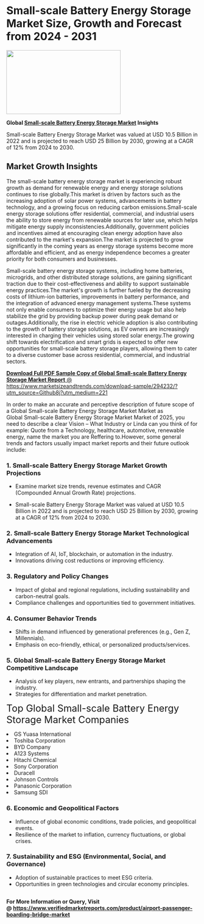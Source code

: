 <H1>Small-scale Battery Energy Storage Market Size, Growth and Forecast from 2024 - 2031</H1><img class="aligncenter size-medium wp-image-584254" src="https://thirdeyenews.in/wp-content/uploads/2024/09/Global-Market-Research-300x168.jpeg" alt="" width="300" height="168" /><p><strong>Global&nbsp;<a href="https://www.marketsizeandtrends.com/download-sample/294232/?utm_source=Github8j?utm_medium=221">Small-scale Battery Energy Storage Market</a> Insights</strong></p><p>Small-scale Battery Energy Storage Market was valued at USD 10.5 Billion in 2022 and is projected to reach USD 25 Billion by 2030, growing at a CAGR of 12% from 2024 to 2030.</p><p><h2>Market Growth Insights</h2> <p>The small-scale battery energy storage market is experiencing robust growth as demand for renewable energy and energy storage solutions continues to rise globally.This market is driven by factors such as the increasing adoption of solar power systems, advancements in battery technology, and a growing focus on reducing carbon emissions.Small-scale energy storage solutions offer residential, commercial, and industrial users the ability to store energy from renewable sources for later use, which helps mitigate energy supply inconsistencies.Additionally, government policies and incentives aimed at encouraging clean energy adoption have also contributed to the market's expansion.The market is projected to grow significantly in the coming years as energy storage systems become more affordable and efficient, and as energy independence becomes a greater priority for both consumers and businesses.</p> <p><a href="download_sample_link"></a></p> <p>Small-scale battery energy storage systems, including home batteries, microgrids, and other distributed storage solutions, are gaining significant traction due to their cost-effectiveness and ability to support sustainable energy practices.The market's growth is further fueled by the decreasing costs of lithium-ion batteries, improvements in battery performance, and the integration of advanced energy management systems.These systems not only enable consumers to optimize their energy usage but also help stabilize the grid by providing backup power during peak demand or outages.Additionally, the rise in electric vehicle adoption is also contributing to the growth of battery storage solutions, as EV owners are increasingly interested in charging their vehicles using stored solar energy.The growing shift towards electrification and smart grids is expected to offer new opportunities for small-scale battery storage players, allowing them to cater to a diverse customer base across residential, commercial, and industrial sectors.</p> <p><a href="get_more_link"></p><p><span class=""><strong>Download Full PDF Sample Copy of Global Small-scale Battery Energy Storage Market Report</strong> @ <a href="https://www.marketsizeandtrends.com/download-sample/294232/?utm_source=Github8j?utm_medium=221" target="_blank">https://www.marketsizeandtrends.com/download-sample/294232/?utm_source=Github8j?utm_medium=221</a></span></p><p>In order to make an accurate and perceptive description of future scope of a Global&nbsp;Small-scale Battery Energy Storage Market Market as Global&nbsp;Small-scale Battery Energy Storage Market Market of 2025, you need to describe a clear Vision &ndash; What Industry or Linda can you think of for example: Quote from a Technology, healthcare, automotive, renewable energy, name the market you are Reffering to.However, some general trends and factors usually impact market reports and their future outlook include:</p><h3>1.&nbsp;<strong>Small-scale Battery Energy Storage Market Growth Projections</strong></h3><ul><li>Examine market size trends, revenue estimates and CAGR (Compounded Annual Growth Rate) projections.</li><li><p>Small-scale Battery Energy Storage Market was valued at USD 10.5 Billion in 2022 and is projected to reach USD 25 Billion by 2030, growing at a CAGR of 12% from 2024 to 2030.</p></li></ul><h3>2.&nbsp;<strong>Small-scale Battery Energy Storage Market Technological Advancements</strong></h3><ul><li>Integration of AI, IoT, blockchain, or automation in the industry.</li><li>Innovations driving cost reductions or improving efficiency.</li></ul><h3>3.&nbsp;<strong>Regulatory and Policy Changes</strong></h3><ul><li>Impact of global and regional regulations, including sustainability and carbon-neutral goals.</li><li>Compliance challenges and opportunities tied to government initiatives.</li></ul><h3>4.&nbsp;<strong>Consumer Behavior Trends</strong></h3><ul><li>Shifts in demand influenced by generational preferences (e.g., Gen Z, Millennials).</li><li>Emphasis on eco-friendly, ethical, or personalized products/services.</li></ul><h3>5.&nbsp;<strong>Global Small-scale Battery Energy Storage Market Competitive Landscape</strong></h3><ul><li>Analysis of key players, new entrants, and partnerships shaping the industry.</li><li>Strategies for differentiation and market penetration.</li></ul><p data-pm-slice="1 1 []"><span style="color: inherit; font-family: inherit; font-size: 25px;">Top Global Small-scale Battery Energy Storage Market Companies</span></p><div class="" data-test-id=""><p><li>GS Yuasa International</li><li> Toshiba Corporation</li><li> BYD Company</li><li> A123 Systems</li><li> Hitachi Chemical</li><li> Sony Corporation</li><li> Duracell</li><li> Johnson Controls</li><li> Panasonic Corporation</li><li> Samsung SDI</li></p></div><h3>6.&nbsp;<strong>Economic and Geopolitical Factors</strong></h3><ul><li>Influence of global economic conditions, trade policies, and geopolitical events.</li><li>Resilience of the market to inflation, currency fluctuations, or global crises.</li></ul><h3>7.&nbsp;<strong>Sustainability and ESG (Environmental, Social, and Governance)</strong></h3><ul><li>Adoption of sustainable practices to meet ESG criteria.</li><li>Opportunities in green technologies and circular economy principles.</li></ul><h2><strong style="font-size: 14px;">For More Information or Query, Visit @&nbsp;</strong><a style="background-color: #ffffff; font-size: 14px;" href="https://www.marketsizeandtrends.com/report/small-scale-battery-energy-storage-market/" target="_blank">https://www.verifiedmarketreports.com/product/airport-passenger-boarding-bridge-market</a></h2>